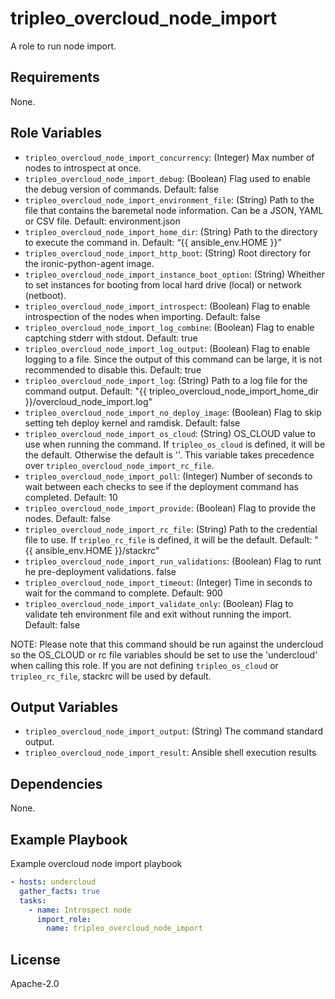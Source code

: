 tripleo_overcloud_node_import
=================================

A role to run node import.

Requirements
------------

None.

Role Variables
--------------

* `tripleo_overcloud_node_import_concurrency`: (Integer) Max number of nodes to introspect at once.
* `tripleo_overcloud_node_import_debug`: (Boolean) Flag used to enable the debug version of commands. Default: false
* `tripleo_overcloud_node_import_environment_file`: (String) Path to the file that contains the baremetal node information. Can be a JSON, YAML or CSV file. Default: environment.json
* `tripleo_overcloud_node_import_home_dir`: (String) Path to the directory to execute the command in. Default: “{{ ansible_env.HOME }}”
* `tripleo_overcloud_node_import_http_boot`: (String) Root directory for the ironic-python-agent image.
* `tripleo_overcloud_node_import_instance_boot_option`: (String) Wheither to set instances for booting from local hard drive (local) or network (netboot).
* `tripleo_overcloud_node_import_introspect`: (Boolean) Flag to enable introspection of the nodes when importing. Default: false
* `tripleo_overcloud_node_import_log_combine`: (Boolean) Flag to enable captching stderr with stdout. Default: true
* `tripleo_overcloud_node_import_log_output`: (Boolean) Flag to enable logging to a file. Since the output of this command can be large, it is not recommended to disable this. Default: true
* `tripleo_overcloud_node_import_log`: (String) Path to a log file for the command output. Default: "{{ tripleo_overcloud_node_import_home_dir }}/overcloud_node_import.log"
* `tripleo_overcloud_node_import_no_deploy_image`: (Boolean) Flag to skip setting teh deploy kernel and ramdisk. Default: false
* `tripleo_overcloud_node_import_os_cloud`: (String) OS_CLOUD value to use when running the command. If `tripleo_os_cloud` is defined, it will be the default. Otherwise the default is ''. This variable takes precedence over `tripleo_overcloud_node_import_rc_file`.
* `tripleo_overcloud_node_import_poll`: (Integer) Number of seconds to wait between each checks to see if the deployment command has completed. Default: 10
* `tripleo_overcloud_node_import_provide`: (Boolean) Flag to provide the nodes. Default: false
* `tripleo_overcloud_node_import_rc_file`: (String) Path to the credential file to use. If `tripleo_rc_file` is defined, it will be the default. Default: "{{ ansible_env.HOME }}/stackrc"
* `tripleo_overcloud_node_import_run_validations`: (Boolean) Flag to runt he pre-deployment validations. false
* `tripleo_overcloud_node_import_timeout`: (Integer) Time in seconds to wait for the command to complete. Default: 900
* `tripleo_overcloud_node_import_validate_only`: (Boolean) Flag to validate teh environment file and exit without running the import. Default: false

NOTE: Please note that this command should be run against the undercloud so the
OS_CLOUD or rc file variables should be set to use the 'undercloud' when
calling this role. If you are not defining `tripleo_os_cloud` or `tripleo_rc_file`,
stackrc will be used by default.

Output Variables
----------------

* `tripleo_overcloud_node_import_output`: (String) The command standard output.
* `tripleo_overcloud_node_import_result`: Ansible shell execution results

Dependencies
------------

None.

Example Playbook
----------------

Example overcloud node import playbook

```yaml
- hosts: undercloud
  gather_facts: true
  tasks:
    - name: Introspect node
      import_role:
        name: tripleo_overcloud_node_import
```

License
-------

Apache-2.0
